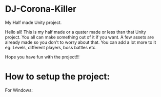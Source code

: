# DJ-Corona-Killer
My Half made Unity project.

Hello all!
This is my half made or a quater made or less than that Unity project. You all can make something out of it if you want. A few assets are already made so you don't to worry about that. You can add a lot more to it eg: Levels, different players, boss battles etc.

Hope you have fun with the project!!!

# How to setup the project:

For Windows:
